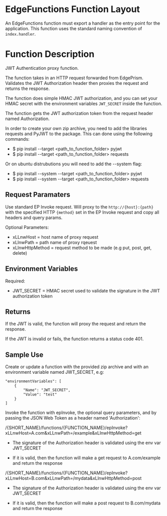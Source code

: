 # EdgeFunctions Function Layout

An EdgeFunctions function must export a handler as the entry point for the application.  This function uses the standard naming convention of `index.handler`.

# Function Description

JWT Authentication proxy function.

The function takes in an HTTP request forwarded from EdgePrism. Validates the JWT Authorization header then proxies the request and returns the response.

The function does simple HMAC JWT authorization, and you can set your HMAC secret with the environment variables `JWT_SECRET` inside the function.

The function gets the JWT authorization token from the request header named Authorization.

In order to create your own zip archive, you need to add the libraries requests and PyJWT to the package.  This can done using the following commands:
- $ pip install --target <path_to_function_folder> pyjwt
- $ pip install --target <path_to_function_folder> requests

Or on ubuntu distrubutions you will need to add the --system flag:
- $ pip install --system --target <path_to_function_folder> pyjwt
- $ pip install --system --target <path_to_function_folder> requests


## Request Paramaters

Use standard EP Invoke request. Will proxy to the `http://{host}:{path}` with the specified HTTP `{method}` set in the EP Invoke request and copy all headers and query params.

Optional Parameters:
- xLLnwHost = host name of proxy request
- xLlnwPath = path name of proxy rqeuest
- xLlnwHttpMethod =  request method to be made (e.g put, post, get, delete)

## Environment Variables

Required:
- JWT_SECRET = HMAC secret used to validate the signature in the JWT authorization token


## Returns

If the JWT is valid, the function will proxy the request and return the response.

If the JWT is invalid or fails, the function returns a status code 401.


## Sample Use

Create or update a function with the provided zip archive and with an environment variable named JWT_SECRET, e.g:

    "environmentVariables": [
        {
            "Name": "JWT_SECRET",
            "Value": "test"
        }
    ]

Invoke the function with epInvoke, the optional query parameters, and by passing the JSON Web Token as a header named 'Authorization':

/{SHORT_NAME}/functions/{FUNCTION_NAME}/epInvoke?xLLnwHost=A.com&xLLnwPath=/example&xLlnwHttpMethod=get

* The signature of the Authorization header is validated using the env var JWT_SECRET

* If it is valid, then the function will make a get request to A.com/example and return the response


/{SHORT_NAME}/functions/{FUNCTION_NAME}/epInvoke?xLLnwHost=B.com&xLLnwPath=/mydata&xLlnwHttpMethod=post

* The signature of the Authorization header is validated using the env var JWT_SECRET

* If it is valid, then the function will make a post request to B.com/mydata and return the response